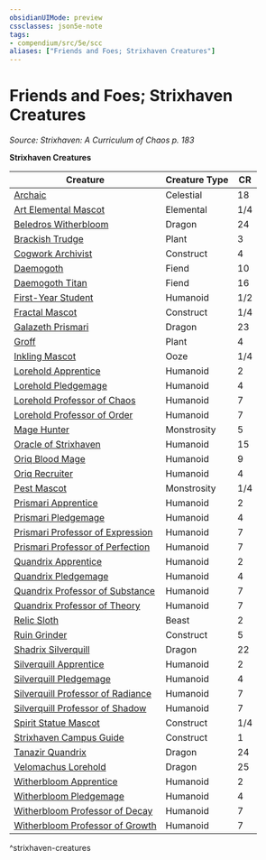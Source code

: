 ```yaml
---
obsidianUIMode: preview
cssclasses: json5e-note
tags:
- compendium/src/5e/scc
aliases: ["Friends and Foes; Strixhaven Creatures"]
---
```

# Friends and Foes; Strixhaven Creatures
*Source: Strixhaven: A Curriculum of Chaos p. 183* 

**Strixhaven Creatures**

| Creature | Creature Type | CR |
|----------|---------------|----|
| [Archaic](/Systems/5e/bestiary/celestial/archaic-scc.md) | Celestial | 18 |
| [Art Elemental Mascot](/Systems/5e/bestiary/elemental/art-elemental-mascot-scc.md) | Elemental | 1/4 |
| [Beledros Witherbloom](/Systems/5e/bestiary/npc/beledros-witherbloom-scc.md) | Dragon | 24 |
| [Brackish Trudge](/Systems/5e/bestiary/plant/brackish-trudge-scc.md) | Plant | 3 |
| [Cogwork Archivist](/Systems/5e/bestiary/construct/cogwork-archivist-scc.md) | Construct | 4 |
| [Daemogoth](/Systems/5e/bestiary/fiend/daemogoth-scc.md) | Fiend | 10 |
| [Daemogoth Titan](/Systems/5e/bestiary/fiend/daemogoth-titan-scc.md) | Fiend | 16 |
| [First-Year Student](/Systems/5e/bestiary/humanoid/first-year-student-scc.md) | Humanoid | 1/2 |
| [Fractal Mascot](/Systems/5e/bestiary/construct/fractal-mascot-scc.md) | Construct | 1/4 |
| [Galazeth Prismari](/Systems/5e/bestiary/npc/galazeth-prismari-scc.md) | Dragon | 23 |
| [Groff](/Systems/5e/bestiary/plant/groff-scc.md) | Plant | 4 |
| [Inkling Mascot](/Systems/5e/bestiary/ooze/inkling-mascot-scc.md) | Ooze | 1/4 |
| [Lorehold Apprentice](/Systems/5e/bestiary/humanoid/lorehold-apprentice-scc.md) | Humanoid | 2 |
| [Lorehold Pledgemage](/Systems/5e/bestiary/humanoid/lorehold-pledgemage-scc.md) | Humanoid | 4 |
| [Lorehold Professor of Chaos](/Systems/5e/bestiary/humanoid/lorehold-professor-of-chaos-scc.md) | Humanoid | 7 |
| [Lorehold Professor of Order](/Systems/5e/bestiary/humanoid/lorehold-professor-of-order-scc.md) | Humanoid | 7 |
| [Mage Hunter](/Systems/5e/bestiary/monstrosity/mage-hunter-scc.md) | Monstrosity | 5 |
| [Oracle of Strixhaven](/Systems/5e/bestiary/humanoid/oracle-of-strixhaven-scc.md) | Humanoid | 15 |
| [Oriq Blood Mage](/Systems/5e/bestiary/humanoid/oriq-blood-mage-scc.md) | Humanoid | 9 |
| [Oriq Recruiter](/Systems/5e/bestiary/humanoid/oriq-recruiter-scc.md) | Humanoid | 4 |
| [Pest Mascot](/Systems/5e/bestiary/monstrosity/pest-mascot-scc.md) | Monstrosity | 1/4 |
| [Prismari Apprentice](/Systems/5e/bestiary/humanoid/prismari-apprentice-scc.md) | Humanoid | 2 |
| [Prismari Pledgemage](/Systems/5e/bestiary/humanoid/prismari-pledgemage-scc.md) | Humanoid | 4 |
| [Prismari Professor of Expression](/Systems/5e/bestiary/humanoid/prismari-professor-of-expression-scc.md) | Humanoid | 7 |
| [Prismari Professor of Perfection](/Systems/5e/bestiary/humanoid/prismari-professor-of-perfection-scc.md) | Humanoid | 7 |
| [Quandrix Apprentice](/Systems/5e/bestiary/humanoid/quandrix-apprentice-scc.md) | Humanoid | 2 |
| [Quandrix Pledgemage](/Systems/5e/bestiary/humanoid/quandrix-pledgemage-scc.md) | Humanoid | 4 |
| [Quandrix Professor of Substance](/Systems/5e/bestiary/humanoid/quandrix-professor-of-substance-scc.md) | Humanoid | 7 |
| [Quandrix Professor of Theory](/Systems/5e/bestiary/humanoid/quandrix-professor-of-theory-scc.md) | Humanoid | 7 |
| [Relic Sloth](/Systems/5e/bestiary/beast/relic-sloth-scc.md) | Beast | 2 |
| [Ruin Grinder](/Systems/5e/bestiary/construct/ruin-grinder-scc.md) | Construct | 5 |
| [Shadrix Silverquill](/Systems/5e/bestiary/npc/shadrix-silverquill-scc.md) | Dragon | 22 |
| [Silverquill Apprentice](/Systems/5e/bestiary/humanoid/silverquill-apprentice-scc.md) | Humanoid | 2 |
| [Silverquill Pledgemage](/Systems/5e/bestiary/humanoid/silverquill-pledgemage-scc.md) | Humanoid | 4 |
| [Silverquill Professor of Radiance](/Systems/5e/bestiary/humanoid/silverquill-professor-of-radiance-scc.md) | Humanoid | 7 |
| [Silverquill Professor of Shadow](/Systems/5e/bestiary/humanoid/silverquill-professor-of-shadow-scc.md) | Humanoid | 7 |
| [Spirit Statue Mascot](/Systems/5e/bestiary/construct/spirit-statue-mascot-scc.md) | Construct | 1/4 |
| [Strixhaven Campus Guide](/Systems/5e/bestiary/construct/strixhaven-campus-guide-scc.md) | Construct | 1 |
| [Tanazir Quandrix](/Systems/5e/bestiary/npc/tanazir-quandrix-scc.md) | Dragon | 24 |
| [Velomachus Lorehold](/Systems/5e/bestiary/npc/velomachus-lorehold-scc.md) | Dragon | 25 |
| [Witherbloom Apprentice](/Systems/5e/bestiary/humanoid/witherbloom-apprentice-scc.md) | Humanoid | 2 |
| [Witherbloom Pledgemage](/Systems/5e/bestiary/humanoid/witherbloom-pledgemage-scc.md) | Humanoid | 4 |
| [Witherbloom Professor of Decay](/Systems/5e/bestiary/humanoid/witherbloom-professor-of-decay-scc.md) | Humanoid | 7 |
| [Witherbloom Professor of Growth](/Systems/5e/bestiary/humanoid/witherbloom-professor-of-growth-scc.md) | Humanoid | 7 |
^strixhaven-creatures